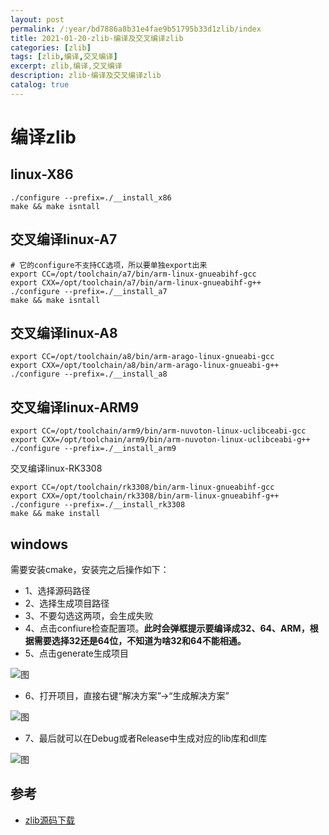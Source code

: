 ```yaml
---
layout: post
permalink: /:year/bd7886a8b31e4fae9b51795b33d1zlib/index
title: 2021-01-20-zlib-编译及交叉编译zlib
categories: [zlib]
tags: [zlib,编译,交叉编译]
excerpt: zlib,编译,交叉编译
description: zlib-编译及交叉编译zlib
catalog: true
---
```


# 编译zlib


## linux-X86
```shell
./configure --prefix=./__install_x86
make && make isntall
```

## 交叉编译linux-A7
```shell
# 它的configure不支持CC选项，所以要单独export出来
export CC=/opt/toolchain/a7/bin/arm-linux-gnueabihf-gcc
export CXX=/opt/toolchain/a7/bin/arm-linux-gnueabihf-g++ 
./configure --prefix=./__install_a7 
make && make isntall
```

## 交叉编译linux-A8
```shell
export CC=/opt/toolchain/a8/bin/arm-arago-linux-gnueabi-gcc
export CXX=/opt/toolchain/a8/bin/arm-arago-linux-gnueabi-g++
./configure --prefix=./__install_a8
```

## 交叉编译linux-ARM9
```
export CC=/opt/toolchain/arm9/bin/arm-nuvoton-linux-uclibceabi-gcc
export CXX=/opt/toolchain/arm9/bin/arm-nuvoton-linux-uclibceabi-g++
./configure --prefix=./__install_arm9
```

交叉编译linux-RK3308

```
export CC=/opt/toolchain/rk3308/bin/arm-linux-gnueabihf-gcc
export CXX=/opt/toolchain/rk3308/bin/arm-linux-gnueabihf-g++
./configure --prefix=./__install_rk3308
make && make install
```





## windows

需要安装cmake，安装完之后操作如下：

* 1、选择源码路径
* 2、选择生成项目路径
* 3、不要勾选这两项，会生成失败
* 4、点击confiure检查配置项。**此时会弹框提示要编译成32、64、ARM，根据需要选择32还是64位，不知道为啥32和64不能相通。**
* 5、点击generate生成项目

![图](https://gitee.com/linxingyang/at-2020-10-02-image/raw/master/image/Z-zlib/image/2021-01-20/01.png)



* 6、打开项目，直接右键“解决方案”->“生成解决方案”

![图](https://gitee.com/linxingyang/at-2020-10-02-image/raw/master/image/Z-zlib/image/2021-01-20/02.png)



* 7、最后就可以在Debug或者Release中生成对应的lib库和dll库

![图](https://gitee.com/linxingyang/at-2020-10-02-image/raw/master/image/Z-zlib/image/2021-01-20/03.png)




## 参考

* [zlib源码下载](http://www.zlib.net/)


